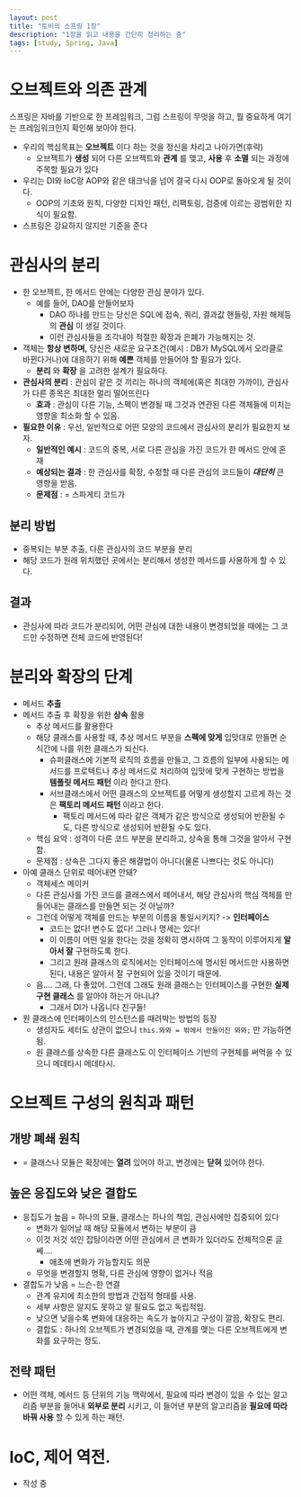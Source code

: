 ```yaml
---
layout: post
title: "토비의 스프링 1장"
description: "1장을 읽고 내용을 간단히 정리하는 중"
tags: [study, Spring, Java]
---
```


# 오브젝트와 의존 관계
  스프링은 자바를 기반으로 한 프레임워크, 그럼 스프링이 무엇을 하고, 뭘 중요하게 여기는 프레임워크인지 확인해 보아야 한다.

* 우리의 핵심목표는 __오브젝트__ 이다 하는 것을 정신을 차리고 나아가면(후략)
    * 오브젝트가 __생성__ 되어 다른 오브젝트와 __관계__ 를 맺고, __사용__ 후 __소멸__ 되는 과정에 주목할 필요가 있다
* 우리는 DI와 IoC랑 AOP와 같은 태크닉을 넘어 결국 다시 OOP로 돌아오게 될 것이다.
    * OOP의 기초와 원칙, 다양한 디자인 패턴, 리팩토링, 검증에 이르는 광범위한 지식이 필요함.
* 스프링은 강요하지 않지만 기준을 준다

# 관심사의 분리
* 한 오브젝트, 한 메서드 안에는 다양한 관심 분야가 있다.
    * 예를 들어, DAO를 만들어보자
        * DAO 하나를 만드는 당신은 SQL에 접속, 쿼리, 결과값 핸들링, 자원 해제등의 __관심__ 이 생길 것이다.
        * 이런 관심사들을 조각내야 적절한 확장과 은폐가 가능해지는 것.
* 객체는 __항상 변하며,__ 당신은 새로운 요구조건(예시 : DB가 MySQL에서 오라클로 바뀐다거나)에 대응하기 위해 __예쁜__ 객체를 만들어야 할 필요가 있다.
    * __분리__ 와 __확장__ 을 고려한 설계가 필요하다.
* __관심사의 분리__ : 관심이 같은 것 끼리는 하나의 객체에(혹은 최대한 가까이), 관심사가 다른 종목은 최대한 멀리 떨어뜨린다
    * __효과__ : 관심이 다른 기능, 스펙이 변경될 때 그것과 연관된 다른 객체들에 미치는 영향을 최소화 할 수 있음.
* __필요한 이유__ : 우선, 일반적으로 어떤 모양의 코드에서 관심사의 분리가 필요한지 보자.
    * __일반적인 예시__ : 코드의 중복, 서로 다른 관심을 가진 코드가 한 메서드 안에 혼재
    * __예상되는 결과__ : 한 관심사를 확장, 수정할 때 다른 관심의 코드들이 ___대단히___ 큰 영향을 받음.
    * __문제점__ : = 스파게티 코드가

## 분리 방법
* 중복되는 부분 추출, 다른 관심사의 코드 부분을 분리
* 해당 코드가 원래 위치했던 곳에서는 분리해서 생성한 메서드를 사용하게 할 수 있다.

## 결과
* 관심사에 따라 코드가 분리되어, 어떤 관심에 대한 내용이 변경되었을 때에는 그 코드만 수정하면 전체 코드에 반영된다!

# 분리와 확장의 단계
* 메서드 __추출__
* 메서드 추출 후 확장을 위한 __상속__ 활용
    * 추상 메서드를 활용한다
    * 해당 클래스를 사용할 때, 추상 메서드 부분을 __스펙에 맞게__ 입맛대로 만들면 순식간에 나를 위한 클래스가 되신다.
        * 슈퍼클래스에 기본적 로직의 흐름을 만들고, 그 흐름의 일부에 사용되는 메서드를 프로텍트나 추상 메서드로 처리하여 입맛에 맞게 구현하는 방법을 __템플릿 메서드 패턴__ 이라 한다고 한다.
        * 서브클래스에서 어떤 클래스의 오브젝트를 어떻게 생성할지 고르게 하는 것은 __팩토리 메서드 패턴__ 이라고 한다.
            * 팩토리 메서드에 따라 같은 객체가 같은 방식으로 생성되어 반환될 수도, 다른 방식으로 생성되어 반환될 수도 있다.
    * 핵심 요약 : 성격이 다른 코드 부분을 분리하고, 상속을 통해 그것을 알아서 구현함.
    * 문제점 : 상속은 그다지 좋은 해결법이 아니다(물론 나쁘다는 것도 아니다)
* 아예 클래스 단위로 떼어내면 안돼?
    * 객체세스 메이커
    * 다른 관심사를 가진 코드를 클래스에서 떼어내서, 해당 관심사의 핵심 객체를 만들어내는 클래스를 만들면 되는 것 아닐까?
    * 그런데 어떻게 객체를 만드는 부분의 이름을 통일시키지? -> __인터페이스__
        * 코드는 없다! 변수도 없다! 그러나 명세는 있다!
        * 이 이름이 어떤 일을 한다는 것을 정확히 명시하여 그 동작이 이루어지게 __알아서 잘__ 구현하도록 한다.
        * 그리고 원래 클래스의 로직에서는 인터페이스에 명시된 메서드만 사용하면 된다, 내용은 알아서 잘 구현되어 있을 것이기 때문에.
    * 음.... 그래, 다 좋았어. 그런데 그래도 원래 클래스는 인터페이스를 구현한 __실제 구현 클래스__ 를 알아야 하는거 아니냐?
        * 그래서 DI가 나옵니다 친구들!
* 원 클래스에 인터페이스의 인스턴스를 때려박는 방법의 등장
    * 생성자도 세터도 상관이 없으니 ```this.뫄뫄 = 밖에서 만들어진 뫄뫄;``` 만 가능하면 됨.
    * 원 클래스를 상속한 다른 클래스도 이 인터페이스 기반의 구현체를 써먹을 수 있으니 메데타시 메데타시.

# 오브젝트 구성의 원칙과 패턴
## 개방 폐쇄 원칙
* = 클래스나 모듈은 확장에는 __열려__ 있어야 하고, 변경에는 __닫혀__ 있어야 한다.
## 높은 응집도와 낮은 결합도
* 응집도가 높음 = 하나의 모듈, 클래스는 하나의 책임, 관심사에만 집중되어 있다
    * 변화가 일어날 때 해당 모듈에서 변하는 부분이 큼
    * 이것 저것 섞인 잡탕이라면 어떤 관심에서 큰 변화가 있더라도 전체적으론 글쎄....
        * 애초에 변화가 가능할지도 의문
    * 무엇을 변경할지 명확, 다른 관심에 영향이 없거나 적음
* 결합도가 낮음 = 느슨-한 연결
    * 관계 유지에 최소한의 방법과 간접적 형태를 사용.
    * 세부 사항은 알지도 못하고 알 필요도 없고 독립적임.
    * 낮으면 낮을수록 변화에 대응하는 속도가 높아지고 구성이 깔끔, 확장도 편리.
    * 결합도 : 하나의 오브젝트가 변경되었을 때, 관계를 맺는 다른 오브젝트에게 변화를 요구하는 정도.
## 전략 패턴
* 어떤 객체, 메서드 등 단위의 기능 맥락에서, 필요에 따라 변경이 있을 수 있는 알고리즘 부분을 들어내 __외부로 분리__ 시키고, 이 들어낸 부분의 알고리즘을 __필요에 따라 바꿔 사용__ 할 수 있게 하는 패턴.

# IoC, 제어 역전.
* 작성 중